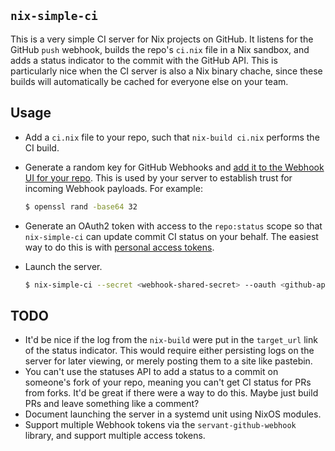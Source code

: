 `nix-simple-ci`
---

This is a very simple CI server for Nix projects on GitHub. It listens
for the GitHub `push` webhook, builds the repo's `ci.nix` file in a
Nix sandbox, and adds a status indicator to the commit with the GitHub
API. This is particularly nice when the CI server is also a Nix binary
chache, since these builds will automatically be cached for everyone
else on your team.

Usage
---

- Add a `ci.nix` file to your repo, such that `nix-build ci.nix`
  performs the CI build.
- Generate a random key for GitHub Webhooks and
  [add it to the Webhook UI for your repo](https://developer.github.com/webhooks/securing/). This
  is used by your server to establish trust for incoming Webhook
  payloads. For example:

  ```bash
  $ openssl rand -base64 32
  ```
- Generate an OAuth2 token with access to the `repo:status` scope so
  that `nix-simple-ci` can update commit CI status on your behalf. The
  easiest way to do this is with
  [personal access tokens](https://help.github.com/articles/creating-a-personal-access-token-for-the-command-line/).
- Launch the server.

  ```bash
  $ nix-simple-ci --secret <webhook-shared-secret> --oauth <github-api-token> [--port <port-number>]
  ```

TODO
---

- It'd be nice if the log from the `nix-build` were put in the
  `target_url` link of the status indicator. This would require either
  persisting logs on the server for later viewing, or merely posting
  them to a site like pastebin.
- You can't use the statuses API to add a status to a commit on
  someone's fork of your repo, meaning you can't get CI status for PRs
  from forks. It'd be great if there were a way to do this. Maybe just
  build PRs and leave something like a comment?
- Document launching the server in a systemd unit using NixOS modules.
- Support multiple Webhook tokens via the `servant-github-webhook`
  library, and support multiple access tokens.

